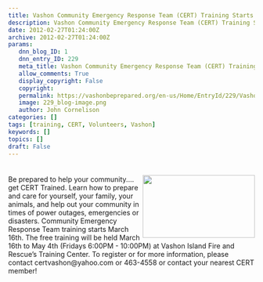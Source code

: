 ```yaml
---
title: Vashon Community Emergency Response Team (CERT) Training Starts March 16th
description: Vashon Community Emergency Response Team (CERT) Training Starts March 16th
date: 2012-02-27T01:24:00Z
archive: 2012-02-27T01:24:00Z
params:
   dnn_blog_ID: 1
   dnn_entry_ID: 229
   meta_title: Vashon Community Emergency Response Team (CERT) Training Starts March 16th
   allow_comments: True
   display_copyright: False
   copyright: 
   permalink: https://vashonbeprepared.org/en-us/Home/EntryId/229/Vashon-Community-Emergency-Response-Team-CERT-Training-Starts-March-16th
   image: 229_blog-image.png
   author: John Cornelison
categories: []
tags: [training, CERT, Volunteers, Vashon]
keywords: []
topics: []
draft: False
---
```


<div class="wlWriterHeaderFooter" style="padding-bottom: 4px; margin: 0px; padding-left: 0px; padding-right: 0px; float: none; padding-top: 4px;"></div>
<p style="text-align: right;"><a href="/images/dnnBlog/1/229/Windows-Live-Writer-Vashon-Community-Emergency-Response-Team_F45C-CERT%2c512x324_2.gif"><img alt="" style="width: 229px; float: right; height: 128px;" src="/Portals/1/Graphics/Logos/CERT.512x324.gif" /></a></p>
<p>Be prepared to help your community.... get CERT Trained. Learn how to prepare and care for yourself, your family, your animals, and help out your community in times of power outages, emergencies or disasters. Community Emergency Response Team training starts March 16th. The free training will be held March 16th to May 4th (Fridays 6:00PM - 10:00PM) at Vashon Island Fire and Rescue&rsquo;s Training Center. To register or for more information, please contact certvashon@yahoo.com or 463-4558 or contact your nearest CERT member!</p>
